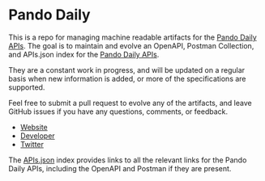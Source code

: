 # Pando DailyThis is a repo for managing machine readable artifacts for the [Pando Daily APIs](http://pando.com/). The goal is to maintain and evolve an OpenAPI, Postman Collection, and APIs.json index for the [Pando Daily APIs](http://pando.com/).They are a constant work in progress, and will be updated on a regular basis when new information is added, or more of the specifications are supported.Feel free to submit a pull request to evolve any of the artifacts, and leave GitHub issues if you have any questions, comments, or feedback.- [Website](http://pando.com/)- [Developer](http://pando.com/)- [Twitter](https://twitter.com/pandodaily)The [APIs.json](https://github.com/api-evangelist/pando-daily/blob/master/apis.json) index provides links to all the relevant links for the Pando Daily APIs, including the OpenAPI and Postman if they are present.
